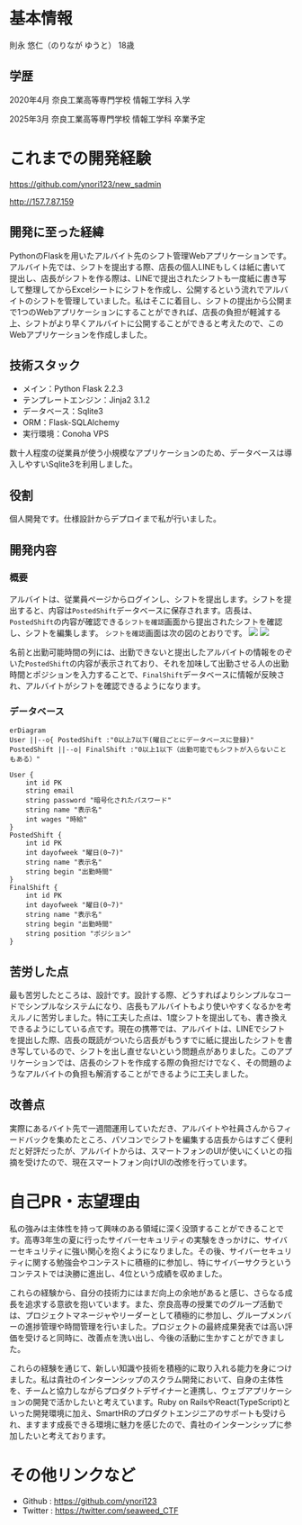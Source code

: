 # 基本情報

則永 悠仁（のりなが ゆうと） 18歳

## 学歴

2020年4月 奈良工業高等専門学校 情報工学科 入学

2025年3月 奈良工業高等専門学校 情報工学科 卒業予定

# これまでの開発経験
https://github.com/ynori123/new_sadmin

http://157.7.87.159

## 開発に至った経緯
PythonのFlaskを用いたアルバイト先のシフト管理Webアプリケーションです。アルバイト先では、シフトを提出する際、店長の個人LINEもしくは紙に書いて提出し、店長がシフトを作る際は、LINEで提出されたシフトも一度紙に書き写して整理してからExcelシートにシフトを作成し、公開するという流れでアルバイトのシフトを管理していました。私はそこに着目し、シフトの提出から公開まで1つのWebアプリケーションにすることができれば、店長の負担が軽減する上、シフトがより早くアルバイトに公開することができると考えたので、このWebアプリケーションを作成しました。

## 技術スタック
- メイン：Python Flask 2.2.3
- テンプレートエンジン：Jinja2 3.1.2
- データベース：Sqlite3
- ORM：Flask-SQLAlchemy
- 実行環境：Conoha VPS

数十人程度の従業員が使う小規模なアプリケーションのため、データベースは導入しやすいSqlite3を利用しました。

## 役割
個人開発です。仕様設計からデプロイまで私が行いました。

## 開発内容
### 概要
アルバイトは、従業員ページからログインし、シフトを提出します。シフトを提出すると、内容は`PostedShift`データベースに保存されます。店長は、`PostedShift`の内容が確認できる`シフトを確認`画面から提出されたシフトを確認し、シフトを編集します。
`シフトを確認`画面は次の図のとおりです。
<img src='./1.png'>
<img src='./2.png'>

名前と出勤可能時間の列には、出勤できないと提出したアルバイトの情報をのぞいた`PostedShift`の内容が表示されており、それを加味して出勤させる人の出勤時間とポジションを入力することで、`FinalShift`データベースに情報が反映され、アルバイトがシフトを確認できるようになります。

### データベース
```mermaid
erDiagram
User ||--o{ PostedShift :"0以上7以下(曜日ごとにデータベースに登録)"
PostedShift ||--o| FinalShift :"0以上1以下（出勤可能でもシフトが入らないこともある）"

User {
    int id PK
    string email
    string password "暗号化されたパスワード"
    string name "表示名"
    int wages "時給"
}
PostedShift {
    int id PK
    int dayofweek "曜日(0~7)"
    string name "表示名"
    string begin "出勤時間"
}
FinalShift {
    int id PK
    int dayofweek "曜日(0~7)"
    string name "表示名"
    string begin "出勤時間"
    string position "ポジション"
}
```

## 苦労した点
最も苦労したところは、設計です。設計する際、どうすればよりシンプルなコードでシンプルなシステムになり、店長もアルバイトもより使いやすくなるかを考えルノに苦労しました。特に工夫した点は、1度シフトを提出しても、書き換えできるようにしている点です。現在の携帯では、アルバイトは、LINEでシフトを提出した際、店長の既読がついたら店長がもうすでに紙に提出したシフトを書き写しているので、シフトを出し直せないという問題点がありました。このアプリケーションでは、店長のシフトを作成する際の負担だけでなく、その問題のようなアルバイトの負担も解消することができるように工夫しました。

## 改善点
実際にあるバイト先で一週間運用していただき、アルバイトや社員さんからフィードバックを集めたところ、パソコンでシフトを編集する店長からはすごく便利だと好評だったが、アルバイトからは、スマートフォンのUIが使いにくいとの指摘を受けたので、現在スマートフォン向けUIの改修を行っています。

# 自己PR・志望理由

私の強みは主体性を持って興味のある領域に深く没頭することができることです。高専3年生の夏に行ったサイバーセキュリティの実験をきっかけに、サイバーセキュリティに強い関心を抱くようになりました。その後、サイバーセキュリティに関する勉強会やコンテストに積極的に参加し、特にサイバーサクラというコンテストでは決勝に進出し、4位という成績を収めました。

これらの経験から、自分の技術力にはまだ向上の余地があると感じ、さらなる成長を追求する意欲を抱いています。また、奈良高専の授業でのグループ活動では、プロジェクトマネージャやリーダーとして積極的に参加し、グループメンバーの進捗管理や時間管理を行いました。プロジェクトの最終成果発表では高い評価を受けると同時に、改善点を洗い出し、今後の活動に生かすことができました。

これらの経験を通じて、新しい知識や技術を積極的に取り入れる能力を身につけました。私は貴社のインターンシップのスクラム開発において、自身の主体性を、チームと協力しながらプロダクトデザイナーと連携し、ウェブアプリケーションの開発で活かしたいと考えています。Ruby on RailsやReact(TypeScript)といった開発環境に加え、SmartHRのプロダクトエンジニアのサポートも受けられ、ますます成長できる環境に魅力を感じたので、貴社のインターンシップに参加したいと考えております。

# その他リンクなど

- Github : https://github.com/ynori123
- Twitter : https://twitter.com/seaweed_CTF